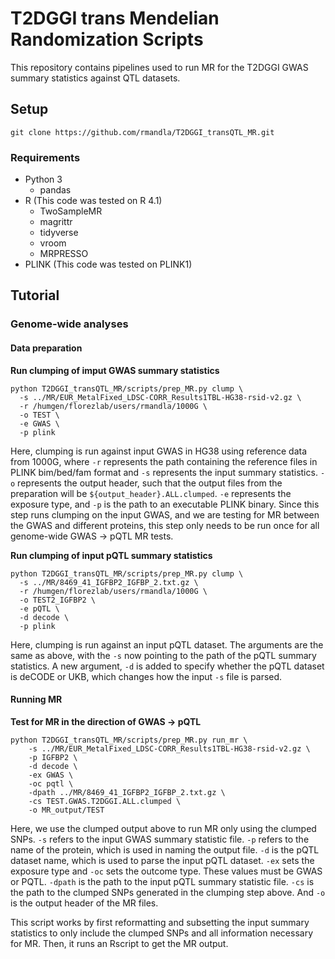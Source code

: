 # T2DGGI trans Mendelian Randomization Scripts

This repository contains pipelines used to run MR for the T2DGGI GWAS summary statistics against QTL datasets.

## Setup

`git clone https://github.com/rmandla/T2DGGI_transQTL_MR.git`

### Requirements

* Python 3
  * pandas
* R (This code was tested on R 4.1)
  * TwoSampleMR
  * magrittr
  * tidyverse
  * vroom
  * MRPRESSO
* PLINK (This code was tested on PLINK1)

## Tutorial

### Genome-wide analyses

#### Data preparation

**Run clumping of imput GWAS summary statistics**

```
python T2DGGI_transQTL_MR/scripts/prep_MR.py clump \
  -s ../MR/EUR_MetalFixed_LDSC-CORR_Results1TBL-HG38-rsid-v2.gz \
  -r /humgen/florezlab/users/rmandla/1000G \
  -o TEST \
  -e GWAS \
  -p plink
```

Here, clumping is run against input GWAS in HG38 using reference data from 1000G, where `-r` represents the path containing the reference files in PLINK bim/bed/fam format and `-s` represents the input summary statistics. `-o` represents the output header, such that the output files from the preparation will be `${output_header}.ALL.clumped`. `-e` represents the exposure type, and `-p` is the path to an executable PLINK binary. Since this step runs clumping on the input GWAS, and we are testing for MR between the GWAS and different proteins, this step only needs to be run once for all genome-wide GWAS -> pQTL MR tests.

**Run clumping of input pQTL summary statistics**

```
python T2DGGI_transQTL_MR/scripts/prep_MR.py clump \
  -s ../MR/8469_41_IGFBP2_IGFBP_2.txt.gz \
  -r /humgen/florezlab/users/rmandla/1000G \
  -o TEST2_IGFBP2 \
  -e pQTL \
  -d decode \
  -p plink
```

Here, clumping is run against an input pQTL dataset. The arguments are the same as above, with the `-s` now pointing to the path of the pQTL summary statistics. A new argument, `-d` is added to specify whether the pQTL dataset is deCODE or UKB, which changes how the input `-s` file is parsed.

#### Running MR

**Test for MR in the direction of GWAS -> pQTL**

```
python T2DGGI_transQTL_MR/scripts/prep_MR.py run_mr \
    -s ../MR/EUR_MetalFixed_LDSC-CORR_Results1TBL-HG38-rsid-v2.gz \
    -p IGFBP2 \
    -d decode \
    -ex GWAS \
    -oc pqtl \
    -dpath ../MR/8469_41_IGFBP2_IGFBP_2.txt.gz \
    -cs TEST.GWAS.T2DGGI.ALL.clumped \
    -o MR_output/TEST
```

Here, we use the clumped output above to run MR only using the clumped SNPs. `-s` refers to the input GWAS summary statistic file. `-p` refers to the name of the protein, which is used in naming the output file. `-d` is the pQTL dataset name, which is used to parse the input pQTL dataset. `-ex` sets the exposure type and `-oc` sets the outcome type. These values must be GWAS or PQTL. `-dpath` is the path to the input pQTL summary statistic file. `-cs` is the path to the clumped SNPs generated in the clumping step above. And `-o` is the output header of the MR files. 

This script works by first reformatting and subsetting the input summary statistics to only include the clumped SNPs and all information necessary for MR. Then, it runs an Rscript to get the MR output.
